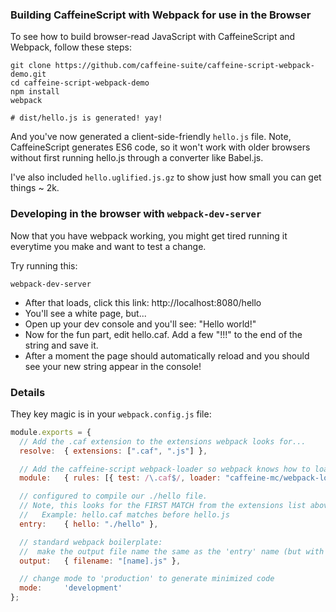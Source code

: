 ### Building CaffeineScript with Webpack for use in the Browser

To see how to build browser-read JavaScript with CaffeineScript and Webpack, follow these steps:

```shell
git clone https://github.com/caffeine-suite/caffeine-script-webpack-demo.git
cd caffeine-script-webpack-demo
npm install
webpack

# dist/hello.js is generated! yay!
```

And you've now generated a client-side-friendly `hello.js` file. Note, CaffeineScript generates ES6 code, so it won't work with older browsers without first running hello.js through a converter like Babel.js.

I've also included `hello.uglified.js.gz` to show just how small you can get things ~ 2k.

### Developing in the browser with `webpack-dev-server`

Now that you have webpack working, you might get tired running it everytime you make and want to test a change.

Try running this:

```shell
webpack-dev-server
```

* After that loads, click this link: http://localhost:8080/hello
* You'll see a white page, but...
* Open up your dev console and you'll see: "Hello world!"
* Now for the fun part, edit hello.caf. Add a few "!!!" to the end of the string and save it.
* After a moment the page should automatically reload and you should see your new string appear in the console!

### Details

They key magic is in your `webpack.config.js` file:

```javascript
module.exports = {
  // Add the .caf extension to the extensions webpack looks for...
  resolve:  { extensions: [".caf", ".js"] },

  // Add the caffeine-script webpack-loader so webpack knows how to load caf files...
  module:   { rules: [{ test: /\.caf$/, loader: "caffeine-mc/webpack-loader" }]},

  // configured to compile our ./hello file.
  // Note, this looks for the FIRST MATCH from the extensions list above:
  //   Example: hello.caf matches before hello.js
  entry:    { hello: "./hello" },

  // standard webpack boilerplate:
  //  make the output file name the same as the 'entry' name (but with .js)
  output:   { filename: "[name].js" },

  // change mode to 'production' to generate minimized code
  mode:     'development'
};
```
